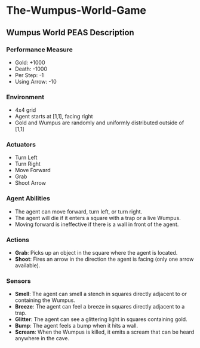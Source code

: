 # The-Wumpus-World-Game
## Wumpus World PEAS Description

### Performance Measure
- Gold: +1000
- Death: -1000
- Per Step: -1
- Using Arrow: -10

### Environment
- 4x4 grid
- Agent starts at [1,1], facing right
- Gold and Wumpus are randomly and uniformly distributed outside of [1,1]

### Actuators
- Turn Left
- Turn Right
- Move Forward
- Grab
- Shoot Arrow

### Agent Abilities
- The agent can move forward, turn left, or turn right.
- The agent will die if it enters a square with a trap or a live Wumpus.
- Moving forward is ineffective if there is a wall in front of the agent.

### Actions
- **Grab**: Picks up an object in the square where the agent is located.
- **Shoot**: Fires an arrow in the direction the agent is facing (only one arrow available).

### Sensors
- **Smell**: The agent can smell a stench in squares directly adjacent to or containing the Wumpus.
- **Breeze**: The agent can feel a breeze in squares directly adjacent to a trap.
- **Glitter**: The agent can see a glittering light in squares containing gold.
- **Bump**: The agent feels a bump when it hits a wall.
- **Scream**: When the Wumpus is killed, it emits a scream that can be heard anywhere in the cave.
